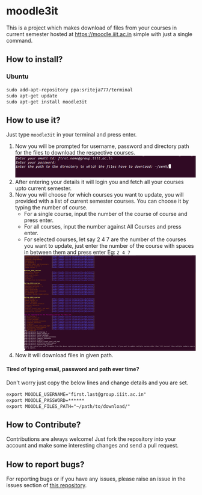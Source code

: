 # moodle3it

This is a project which makes download of files from your courses in current semester hosted at https://moodle.iiit.ac.in simple with just a single command.

## How to install?

### Ubuntu
    sudo add-apt-repository ppa:sriteja777/terminal
    sudo apt-get update
    sudo apt-get install moodle3it

## How to use it?

Just type `moodle3it` in your terminal and press enter.
1.  Now you will be prompted for username, password and directory path for the files to download the respective courses.
    ![](Images/input_details.png)
2.  After entering your details it will login you and fetch all your courses upto current semester.
3.  Now you will choose for which courses you want to update, you will provided with a list of current semester courses. You can choose it by typing the number of course. 
    - For a single course, input the number of the course of course and press enter.
    - For all courses, input the number against All Courses and press enter.
    - For selected courses, let say 2 4 7 are the number of the courses you want to update, just enter the number of the course with spaces in between them and press enter Eg: `2 4 7`
    ![](Images/courses.png)
4.  Now it will download files in given path.

#### Tired of typing email, password and path ever time?
Don't worry just copy the below lines and change details and you are set.
    
    export MOODLE_USERNAME="first.last@group.iiit.ac.in"
    export MOODLE_PASSWORD=******
    export MOODLE_FILES_PATH="~/path/to/download/"

## How to Contribute?

Contributions are always welcome! Just fork the repository into your account and make some interesting changes and send a pull request.

## How to report bugs?
For reporting bugs or if you have any issues, please raise an issue in the issues section of [this repository](https://github.com/sriteja777/moodle3it).


